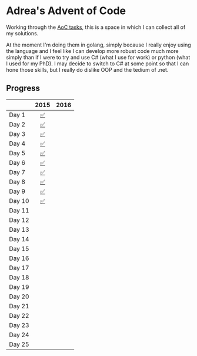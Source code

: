 # Adrea's Advent of Code

Working through the [AoC tasks](https://adventofcode.com), this is a space in which I can collect all of my solutions. 

At the moment I'm doing them in golang, simply because I really enjoy using the language and I feel like I can develop more robust code much more simply than if I were to try and use C# (what I use for work) or python (what I used for my PhD). I may decide to switch to C# at some point so that I can hone those skills, but I really do dislike OOP and the tedium of .net.

## Progress
| | 2015 | 2016 |
|:- |:-:|:-: |
| Day 1 | [:white_check_mark:](2015/01/README.md) | |
| Day 2 | [:white_check_mark:](2015/02/README.md) | |
| Day 3 | [:white_check_mark:](2015/03/README.md) | |
| Day 4 | [:white_check_mark:](2015/04/README.md) | |
| Day 5 | [:white_check_mark:](2015/05/README.md) | |
| Day 6 | [:white_check_mark:](2015/06/README.md) | |
| Day 7 | [:white_check_mark:](2015/07/README.md) | |
| Day 8 | [:white_check_mark:](2015/08/README.md) | |
| Day 9 | [:white_check_mark:](2015/09/README.md) | |
| Day 10 | [:white_check_mark:](2015/10/README.md) | |
| Day 11 |  | |
| Day 12 |  | |
| Day 13 |  | |
| Day 14 |  | |
| Day 15 |  | |
| Day 16 |  | |
| Day 17 |  | |
| Day 18 |  | |
| Day 19 |  | |
| Day 20 |  | |
| Day 21 |  | |
| Day 22 |  | |
| Day 23 |  | |
| Day 24 |  | |
| Day 25 |  |  |
